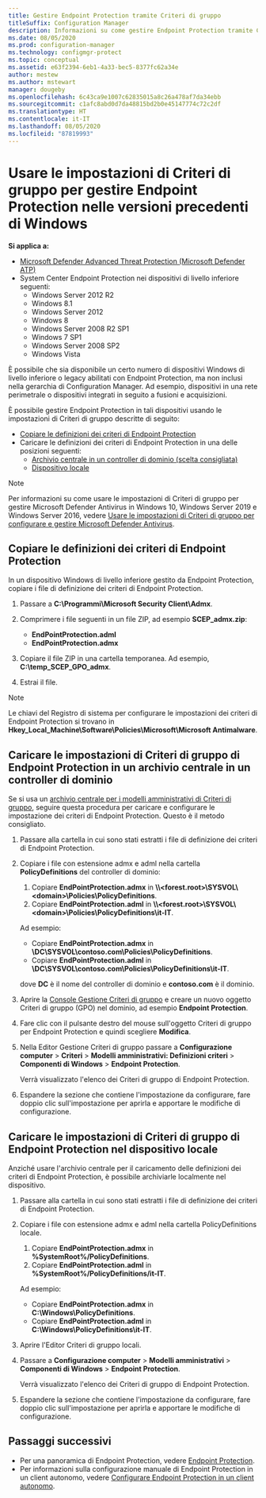 ```yaml
---
title: Gestire Endpoint Protection tramite Criteri di gruppo
titleSuffix: Configuration Manager
description: Informazioni su come gestire Endpoint Protection tramite Criteri di gruppo.
ms.date: 08/05/2020
ms.prod: configuration-manager
ms.technology: configmgr-protect
ms.topic: conceptual
ms.assetid: e63f2394-6eb1-4a33-bec5-8377fc62a34e
author: mestew
ms.author: mstewart
manager: dougeby
ms.openlocfilehash: 6c43ca9e1007c62835015a8c26a478af7da34ebb
ms.sourcegitcommit: c1afc8abd0d7da48815bd2b0e45147774c72c2df
ms.translationtype: HT
ms.contentlocale: it-IT
ms.lasthandoff: 08/05/2020
ms.locfileid: "87819993"
---
```

# <a name="use-group-policy-settings-to-manage-endpoint-protection-in-previous-versions-of-windows"></a>Usare le impostazioni di Criteri di gruppo per gestire Endpoint Protection nelle versioni precedenti di Windows

**Si applica a:**

- [Microsoft Defender Advanced Threat Protection (Microsoft Defender ATP)](https://query.prod.cms.rt.microsoft.com/cms/api/am/binary/RE2O8jv)
- System Center Endpoint Protection nei dispositivi di livello inferiore seguenti:
    - Windows Server 2012 R2
    - Windows 8.1
    - Windows Server 2012
    - Windows 8
    - Windows Server 2008 R2 SP1
    - Windows 7 SP1
    - Windows Server 2008 SP2
    - Windows Vista

È possibile che sia disponibile un certo numero di dispositivi Windows di livello inferiore o legacy abilitati con Endpoint Protection, ma non inclusi nella gerarchia di Configuration Manager. Ad esempio, dispositivi in una rete perimetrale o dispositivi integrati in seguito a fusioni e acquisizioni. 

È possibile gestire Endpoint Protection in tali dispositivi usando le impostazioni di Criteri di gruppo descritte di seguito:

- [Copiare le definizioni dei criteri di Endpoint Protection](#copy-endpoint-protection-policy-definitions)
- Caricare le definizioni dei criteri di Endpoint Protection in una delle posizioni seguenti:
    - [Archivio centrale in un controller di dominio (scelta consigliata)](#load-endpoint-protection-group-policy-settings-into-a-central-store-on-a-domain-controller)
    - [Dispositivo locale](#load-endpoint-protection-group-policy-settings-into-your-local-device)

> [!NOTE]
> Per informazioni su come usare le impostazioni di Criteri di gruppo per gestire Microsoft Defender Antivirus in Windows 10, Windows Server 2019 e Windows Server 2016, vedere [Usare le impostazioni di Criteri di gruppo per configurare e gestire Microsoft Defender Antivirus](https://docs.microsoft.com/windows/security/threat-protection/microsoft-defender-antivirus/use-group-policy-microsoft-defender-antivirus).

## <a name="copy-endpoint-protection-policy-definitions"></a>Copiare le definizioni dei criteri di Endpoint Protection

In un dispositivo Windows di livello inferiore gestito da Endpoint Protection, copiare i file di definizione dei criteri di Endpoint Protection.

1. Passare a **C:\Programmi\Microsoft Security Client\Admx**. 

2. Comprimere i file seguenti in un file ZIP, ad esempio **SCEP_admx.zip**:
    - **EndPointProtection.adml**
    - **EndPointProtection.admx**
3. Copiare il file ZIP in una cartella temporanea. Ad esempio, **C:\temp_SCEP_GPO_admx**.
4. Estrai il file. 

> [!NOTE]
> Le chiavi del Registro di sistema per configurare le impostazioni dei criteri di Endpoint Protection si trovano in **Hkey_Local_Machine\Software\Policies\Microsoft\Microsoft Antimalware**.

## <a name="load-endpoint-protection-group-policy-settings-into-a-central-store-on-a-domain-controller"></a>Caricare le impostazioni di Criteri di gruppo di Endpoint Protection in un archivio centrale in un controller di dominio

Se si usa un [archivio centrale per i modelli amministrativi di Criteri di gruppo](https://support.microsoft.com/help/3087759/how-to-create-and-manage-the-central-store-for-group-policy-administra), seguire questa procedura per caricare e configurare le impostazione dei criteri di Endpoint Protection. Questo è il metodo consigliato.

1. Passare alla cartella in cui sono stati estratti i file di definizione dei criteri di Endpoint Protection.
2. Copiare i file con estensione admx e adml nella cartella **PolicyDefinitions** del controller di dominio:
    1. Copiare **EndPointProtection.admx** in **\\\\\<forest.root\>\\SYSVOL\\\<domain\>\\Policies\\PolicyDefinitions**. 
    2. Copiare **EndPointProtection.adml** in **\\\\\<forest.root\>\\SYSVOL\\\<domain\>\\Policies\\PolicyDefinitions\\it-IT**.  

    Ad esempio:
    
    - Copiare **EndPointProtection.admx** in **\\DC\SYSVOL\contoso.com\Policies\PolicyDefinitions**.
    - Copiare **EndPointProtection.adml** in **\\DC\SYSVOL\contoso.com\Policies\PolicyDefinitions\it-IT**.
    
    dove **DC** è il nome del controller di dominio e **contoso.com** è il dominio.

3. Aprire la [Console Gestione Criteri di gruppo](https://docs.microsoft.com/internet-explorer/ie11-deploy-guide/group-policy-and-group-policy-mgmt-console-ie11) e creare un nuovo oggetto Criteri di gruppo (GPO) nel dominio, ad esempio **Endpoint Protection**.
4. Fare clic con il pulsante destro del mouse sull'oggetto Criteri di gruppo per Endpoint Protection e quindi scegliere **Modifica**.
5. Nella Editor Gestione Criteri di gruppo passare a **Configurazione computer** > **Criteri**  > **Modelli amministrativi: Definizioni criteri** > **Componenti di Windows** > **Endpoint Protection**.

   Verrà visualizzato l'elenco dei Criteri di gruppo di Endpoint Protection.

6. Espandere la sezione che contiene l'impostazione da configurare, fare doppio clic sull'impostazione per aprirla e apportare le modifiche di configurazione.

## <a name="load-endpoint-protection-group-policy-settings-into-your-local-device"></a>Caricare le impostazioni di Criteri di gruppo di Endpoint Protection nel dispositivo locale

Anziché usare l'archivio centrale per il caricamento delle definizioni dei criteri di Endpoint Protection, è possibile archiviarle localmente nel dispositivo.

1. Passare alla cartella in cui sono stati estratti i file di definizione dei criteri di Endpoint Protection.
2. Copiare i file con estensione admx e adml nella cartella PolicyDefinitions locale.
    1. Copiare **EndPointProtection.admx** in **%SystemRoot%/PolicyDefinitions**. 
    2. Copiare **EndPointProtection.adml** in **%SystemRoot%/PolicyDefinitions/it-IT**.
    
    Ad esempio:

    - Copiare **EndPointProtection.admx** in **C:\Windows\PolicyDefinitions**.
    - Copiare **EndPointProtection.adml** in **C:\Windows\PolicyDefinitions\it-IT**.
    
3. Aprire l'Editor Criteri di gruppo locali.
4. Passare a **Configurazione computer** > **Modelli amministrativi** > **Componenti di Windows** > **Endpoint Protection**.

    Verrà visualizzato l'elenco dei Criteri di gruppo di Endpoint Protection.

5. Espandere la sezione che contiene l'impostazione da configurare, fare doppio clic sull'impostazione per aprirla e apportare le modifiche di configurazione.

## <a name="next-steps"></a>Passaggi successivi
- Per una panoramica di Endpoint Protection, vedere [Endpoint Protection](endpoint-protection.md).
- Per informazioni sulla configurazione manuale di Endpoint Protection in un client autonomo, vedere [Configurare Endpoint Protection in un client autonomo](endpoint-protection-configure-standalone-client.md).
